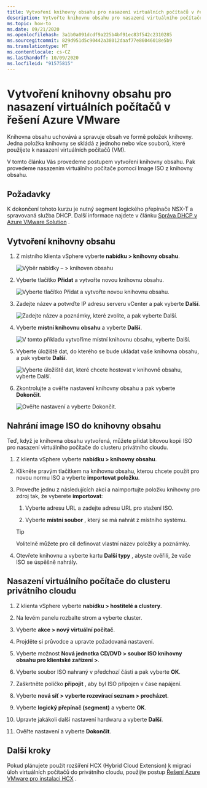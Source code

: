 ```yaml
---
title: Vytvoření knihovny obsahu pro nasazení virtuálních počítačů v řešení Azure VMware
description: Vytvořte knihovnu obsahu pro nasazení virtuálního počítače v privátním cloudu řešení Azure VMware.
ms.topic: how-to
ms.date: 09/21/2020
ms.openlocfilehash: 3a1b0a091dcdf9a225b4bf91ec83f542c2310285
ms.sourcegitcommit: 829d951d5c90442a38012daaf77e86046018e5b9
ms.translationtype: MT
ms.contentlocale: cs-CZ
ms.lasthandoff: 10/09/2020
ms.locfileid: "91575815"
---
```

# <a name="create-a-content-library-to-deploy-vms-in-azure-vmware-solution"></a>Vytvoření knihovny obsahu pro nasazení virtuálních počítačů v řešení Azure VMware

Knihovna obsahu uchovává a spravuje obsah ve formě položek knihovny. Jedna položka knihovny se skládá z jednoho nebo více souborů, které použijete k nasazení virtuálních počítačů (VM). 

V tomto článku Vás provedeme postupem vytvoření knihovny obsahu.  Pak provedeme nasazením virtuálního počítače pomocí Image ISO z knihovny obsahu.

## <a name="prerequisites"></a>Požadavky

K dokončení tohoto kurzu je nutný segment logického přepínače NSX-T a spravovaná služba DHCP.  Další informace najdete v článku [Správa DHCP v Azure VMware Solution](manage-dhcp.md) .

## <a name="create-a-content-library"></a>Vytvoření knihovny obsahu

1. Z místního klienta vSphere vyberte **nabídku > knihovny obsahu**.

   ![Výběr nabídky – > knihoven obsahu](./media/content-library/vsphere-menu-content-libraries.png)

1. Vyberte tlačítko **Přidat** a vytvořte novou knihovnu obsahu.

   ![Vyberte tlačítko Přidat a vytvořte novou knihovnu obsahu.](./media/content-library/create-new-content-library.png)

1. Zadejte název a potvrďte IP adresu serveru vCenter a pak vyberte **Další**.

   ![Zadejte název a poznámky, které zvolíte, a pak vyberte Další.](./media/content-library/new-content-library-step1.png)

1. Vyberte **místní knihovnu obsahu** a vyberte **Další**.

   ![V tomto příkladu vytvoříme místní knihovnu obsahu, vyberte Další.](./media/content-library/new-content-library-step2.png)

1. Vyberte úložiště dat, do kterého se bude ukládat vaše knihovna obsahu, a pak vyberte **Další**.

   ![Vyberte úložiště dat, které chcete hostovat v knihovně obsahu, vyberte Další.](./media/content-library/new-content-library-step3.png)

1. Zkontrolujte a ověřte nastavení knihovny obsahu a pak vyberte **Dokončit**.

   ![Ověřte nastavení a vyberte Dokončit.](./media/content-library/new-content-library-step4.png)

## <a name="upload-an-iso-image-to-the-content-library"></a>Nahrání image ISO do knihovny obsahu

Teď, když je knihovna obsahu vytvořená, můžete přidat bitovou kopii ISO pro nasazení virtuálního počítače do clusteru privátního cloudu. 

1. Z klienta vSphere vyberte **nabídku > knihovny obsahu**.

1. Klikněte pravým tlačítkem na knihovnu obsahu, kterou chcete použít pro novou normu ISO a vyberte **importovat položku**.

1. Proveďte jednu z následujících akcí a naimportujte položku knihovny pro zdroj tak, že vyberete **importovat**:
   1. Vyberte adresu URL a zadejte adresu URL pro stažení ISO.

   1. Vyberte **místní soubor** , který se má nahrát z místního systému.

   > [!TIP]
   > Volitelně můžete pro cíl definovat vlastní název položky a poznámky.

1. Otevřete knihovnu a vyberte kartu **Další typy** , abyste ověřili, že vaše ISO se úspěšně nahrály.


## <a name="deploy-a-vm-to-a-private-cloud-cluster"></a>Nasazení virtuálního počítače do clusteru privátního cloudu

1. Z klienta vSphere vyberte **nabídku > hostitelé a clustery**.

1. Na levém panelu rozbalte strom a vyberte cluster.

1. Vyberte **akce > nový virtuální počítač**.

1. Projděte si průvodce a upravte požadovaná nastavení.

1. Vyberte možnost **Nová jednotka CD/DVD > soubor ISO knihovny obsahu pro klientské zařízení >**.

1. Vyberte soubor ISO nahraný v předchozí části a pak vyberte **OK**.

1. Zaškrtněte políčko **připojit** , aby byl ISO připojen v čase napájení.

1. Vyberte **nová síť > vyberte rozevírací seznam > procházet**.

1. Vyberte **logický přepínač (segment)** a vyberte **OK**.

1. Upravte jakákoli další nastavení hardwaru a vyberte **Další**.

1. Ověřte nastavení a vyberte **Dokončit**.


## <a name="next-steps"></a>Další kroky

Pokud plánujete použít rozšíření HCX (Hybrid Cloud Extension) k migraci úloh virtuálních počítačů do privátního cloudu, použijte postup [Řešení Azure VMware pro instalaci HCX](tutorial-deploy-vmware-hcx.md) .

<!-- LINKS - external-->

<!-- LINKS - internal -->
